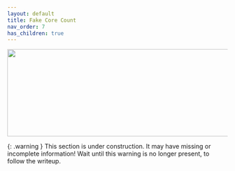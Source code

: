```yaml
---
layout: default
title: Fake Core Count
nav_order: 7
has_children: true
---
```


<p align="center">
  <img width="650" height="200" src="../../../assets/HeaderFCC.png">
</p>

{: .warning }
This section is under construction. It may have missing or incomplete information! Wait until this warning is no longer present, to follow the writeup.